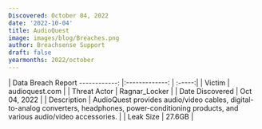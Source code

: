 ```yaml
---
Discovered: October 04, 2022
date: '2022-10-04'
title: AudioQuest
image: images/blog/Breaches.png
author: Breachsense Support
draft: false
yearmonths: 2022/october
---
```



| Data Breach Report
------------:     |:-------------:    | :-----:|
| Victim      | audioquest.com      | 
| Threat Actor      | Ragnar_Locker      | 
| Date Discovered      | Oct 04, 2022      | 
| Description      | AudioQuest provides audio/video cables, digital-to-analog converters, headphones, power-conditioning products, and various audio/video accessories.       | 
| Leak Size      | 27.6GB      | 


